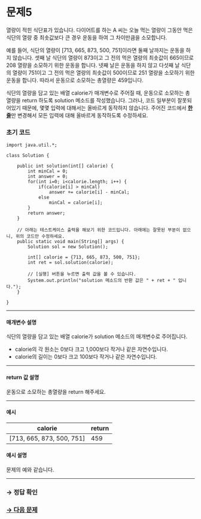 # 문제5

열량이 적힌 식단표가 있습니다.
다이어트를 하는 A 씨는 오늘 먹는 열량이 그동안 먹은 식단의 열량 중 최솟값보다 큰 경우 운동을 하여 그 차이만큼을 소모합니다.

예를 들어, 식단의 열량이 [713, 665, 873, 500, 751]이라면 둘째 날까지는 운동을 하지 않습니다. 셋째 날 식단의 열량이 873이고 그 전의 먹은 열량의 최솟값이 665이므로 208 열량을 소모하기 위한 운동을 합니다. 넷째 날은 운동을 하지 않고 다섯째 날 식단의 열량이 751이고 그 전의 먹은 열량의 최솟값이 500이므로 251 열량을 소모하기 위한 운동을 합니다. 따라서 운동으로 소모하는 총열량은 459입니다.

식단의 열량을 담고 있는 배열 calorie가 매개변수로 주어질 때, 운동으로 소모하는 총열량을 return 하도록 solution 메소드를 작성했습니다. 그러나, 코드 일부분이 잘못되어있기 때문에, 몇몇 입력에 대해서는 올바르게 동작하지 않습니다. 주어진 코드에서 <U>**한 줄**</U>만 변경해서 모든 입력에 대해 올바르게 동작하도록 수정하세요.

### 초기 코드

```
import java.util.*;

class Solution {

    public int solution(int[] calorie) {
        int minCal = 0;
        int answer = 0;
        for(int i=0; i<calorie.length; i++) {
            if(calorie[i] > minCal)
                answer += calorie[i] - minCal;
            else
                minCal = calorie[i];
        }
        return answer;
    }
    
    // 아래는 테스트케이스 출력을 해보기 위한 코드입니다. 아래에는 잘못된 부분이 없으니, 위의 코드만 수정하세요.
    public static void main(String[] args) {
        Solution sol = new Solution();

        int[] calorie = {713, 665, 873, 500, 751};
        int ret = sol.solution(calorie);
        
        // [실행] 버튼을 누르면 출력 값을 볼 수 있습니다.
        System.out.println("solution 메소드의 반환 값은 " + ret + " 입니다.");
    }

}
```

---

#### 매개변수 설명
식단의 열량을 담고 있는 배열 calorie가 solution 메소드의 매개변수로 주어집니다.

* calorie의 각 원소는 0보다 크고 1,000보다 작거나 같은 자연수입니다.
* calorie의 길이는 0보다 크고 100보다 작거나 같은 자연수입니다.

---

#### return 값 설명
운동으로 소모하는 총열량을 return 해주세요.

---
#### 예시

| calorie                   | return |
|---------------------------|--------|
| [713, 665, 873, 500, 751] | 459     |

#### 예시 설명
문제의 예와 같습니다.

---

### → 정답 확인

### [→ 다음 문제](https://github.com/tnehf18/cosPro/blob/main/java/ex_2nd/ex_2nd_04/no_06/desc_06.md "cosPro 2급 Java 4차 6번 문제")
